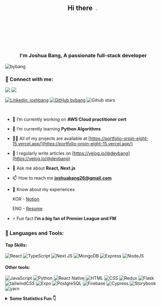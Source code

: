 <div align="center">
  
  ## Hi there <a href="https://portfolio-orpin-eight-15.vercel.app/"><img src="https://media.giphy.com/media/hvRJCLFzcasrR4ia7z/giphy.gif" width="3%"></a></h1>
  ### I'm Joshua Bang, A passionate full-stack developer</h3>
  
  <p align="left"> <img src="https://komarev.com/ghpvc/?username=bybang&label=Profile%20views&color=0e75b6&style=flat" alt="bybang" /> </p>
  
</div>

<div>
  
  ### 🔗 Connect with me:

  <a href="mailto:joshuabang26@gmail.com">![](https://img.shields.io/badge/Gmail-D14836?style=for-the-badge&logo=gmail&logoColor=white)</a>
  [![](https://img.shields.io/badge/Instagram-E4405F?style=for-the-badge&logo=instagram&logoColor=white)](https://www.instagram.com/bybang_/)
  
  [![Linkedin: joshbang](https://img.shields.io/badge/-JoshBang-blue?style=flat-square&logo=Linkedin&logoColor=white&link=https://www.linkedin.com/in/joshbang/)](https://www.linkedin.com/in/joshbang/)
  [![GitHub bybang](https://img.shields.io/github/followers/bybang?label=follow&style=social)](https://github.com/bybang)
  ![Gihub stars](https://img.shields.io/github/stars/bybang?style=social)
</div>

<div><br/></div>

<div>
 
  - 🔭 I’m currently working on **AWS Cloud practitioner cert**

  - 🌱 I’m currently learning **Python Algorithms**

  - 👨‍💻 All of my projects are available at [https://portfolio-orpin-eight-15.vercel.app/](https://portfolio-orpin-eight-15.vercel.app/)

  - 📝 I regularly write articles on [https://velog.io/@devbang](https://velog.io/@devbang)

  - 💬 Ask me about **React, Next.js**

  - 📫 How to reach me **joshuabang26@gmail.com**

  - 📄 Know about my experiences

    KOR - [Notion](https://joshbang.notion.site/joshbang/Joshua-Bang-5718cc852af145779dbcfd04ffaa8a58)

    ENG - [Resume](https://joshuaBang26.hackerresume.io/30042419-e304-43cf-a9dd-e8d6cecaddd3)

  - ⚡ Fun fact **I’m a big fan of Premier League and FM**
    
</div>

<div>

  <h3 align="left">
  🧰 Languages and Tools:
  </h3>
  
  #### Top Skills:
  ![React](https://img.shields.io/badge/React-20232A?style=for-the-badge&logo=react&logoColor=61DAFB)
  ![TypeScript](https://img.shields.io/badge/TypeScript-007ACC?style=for-the-badge&logo=typescript&logoColor=white)
  ![Next JS](https://img.shields.io/badge/Next-black?style=for-the-badge&logo=next.js&logoColor=white)
  ![MongoDB](https://img.shields.io/badge/MongoDB-4EA94B?style=for-the-badge&logo=mongodb&logoColor=white)
  ![Express](https://img.shields.io/badge/Express%20js-000000?style=for-the-badge&logo=express&logoColor=white)
  ![NodeJS](https://img.shields.io/badge/Node%20js-339933?style=for-the-badge&logo=nodedotjs&logoColor=white)
  
  #### Other tools:
  ![JavaScript](https://img.shields.io/badge/JavaScript-323330?style=for-the-badge&logo=javascript&logoColor=F7DF1E)
  ![Python](https://img.shields.io/badge/Python-FFD43B?style=for-the-badge&logo=python&logoColor=blue)
  ![React Native](https://img.shields.io/badge/React_Native-20232A?style=for-the-badge&logo=react&logoColor=61DAFB)
  ![HTML](https://img.shields.io/badge/HTML5-E34F26?style=for-the-badge&logo=html5&logoColor=white)
  ![CSS](https://img.shields.io/badge/CSS3-1572B6?style=for-the-badge&logo=css3&logoColor=white)
  ![Redux](https://img.shields.io/badge/Redux-593D88?style=for-the-badge&logo=redux&logoColor=white)
  ![Flask](https://img.shields.io/badge/Flask-000000?style=for-the-badge&logo=flask&logoColor=white)
  ![tailwindCSS](https://img.shields.io/badge/Tailwind_CSS-38B2AC?style=for-the-badge&logo=tailwind-css&logoColor=white)
  ![Expo](https://img.shields.io/badge/Expo-1B1F23?style=for-the-badge&logo=expo&logoColor=white)
  ![PostgreSQL](https://img.shields.io/badge/PostgreSQL-316192?style=for-the-badge&logo=postgresql&logoColor=white)
  ![Firebase](https://img.shields.io/badge/firebase-ffca28?style=for-the-badge&logo=firebase&logoColor=black)
  ![Cypress](https://img.shields.io/badge/Cypress-17202C?style=for-the-badge&logo=cypress&logoColor=white)
  ![Storybook](https://img.shields.io/badge/storybook-FF4785?style=for-the-badge&logo=storybook&logoColor=white)
  ![yarn](https://img.shields.io/badge/Yarn-2C8EBB?style=for-the-badge&logo=yarn&logoColor=white)
  
  
</div>


<!-- start statics fun section -->
<details>
<summary><b> Some Statistics Fun 👇</b></summary>
<div align="center">
  
![](https://github-readme-stats.vercel.app/api/top-langs?username=bybang&show_icons=true&locale=en&layout=compact&theme=gruvbox)

![](https://github-readme-stats.vercel.app/api?username=bybang&show_icons=true&theme=gruvbox&locale=en)

![](https://github-readme-streak-stats.herokuapp.com/?user=bybang&theme=dark)

[![trophy](https://github-profile-trophy.vercel.app/?username=bybang&theme=onedark&row=1&column=7)](https://github.com/ryo-ma/github-profile-trophy)

</div>
</details>

<!--START_SECTION:waka-->

<!--END_SECTION:waka-->
